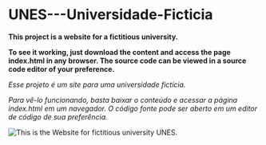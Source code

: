 # UNES---Universidade-Ficticia

**This project is a website for a fictitious university.**

**To see it working, just download the content and access the page index.html in any browser. The source code can be viewed in a source code editor of your preference.** 

*Esse projeto é um site para uma universidade fictícia.*

*Para vê-lo funcionando, basta baixar o conteúdo e acessar a página index.html em um navegador. O código fonte pode ser aberto em um editor de código de sua preferência.*

![This is the Website for fictitious university UNES.](https://github.com/luigilcsilva/Primeiro-Projeto-HTML---UNES/blob/main/gifunes.gif)




